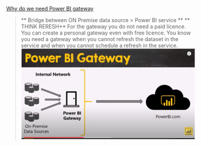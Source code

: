 [Why do we need Power BI gateway](https://www.youtube.com/watch?v=i1W5kISMF50)

> ** Bridge between ON Premise data source > Power BI service ** ** THINK RERESH**
> For the gateway you do not need a paid licence. You can create a personal gateway even with free licence.
> You know you need a gateway when you cannot refresh the dataset in the service and when you cannot schedule a refresh in the service.
> ![Setup](https://github.com/sjtalkar/PowerBIModelingDAXLearning/blob/main/GatewayandDataSources.JPG)
